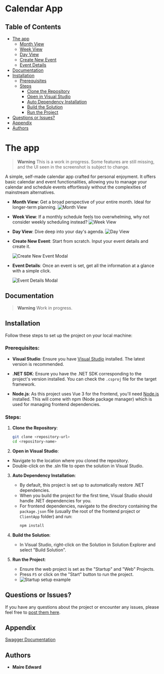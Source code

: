 # Calendar App

## Table of Contents

- [The app](#the-app)
  - [Month View](#month-view)
  - [Week View](#week-view)
  - [Day View](#day-view)
  - [Create New Event](#create-new-event)
  - [Event Details](#event-details)
- [Documentation](#documentation)
- [Installation](#installation)
  - [Prerequisites](#prerequisites)
  - [Steps](#steps)
    - [Clone the Repository](#clone-the-repository)
    - [Open in Visual Studio](#open-in-visual-studio)
    - [Auto Dependency Installation](#auto-dependency-installation)
    - [Build the Solution](#build-the-solution)
    - [Run the Project](#run-the-project)
- [Questions or Issues?](#questions-or-issues)
- [Appendix](#appendix)
- [Authors](#authors)


# The app
> **Warning**
> This is a work in progress. Some features are still missing, and the UI seen in the screenshot is subject to change.

A simple, self-made calendar app crafted for personal enjoyment. It offers basic calendar and event functionalities, allowing you to manage your calendar and schedule events effortlessly without the complexities of mainstream alternatives.

- **Month View**: Get a broad perspective of your entire month. Ideal for longer-term planning.
  ![Month View](assets/MonthlyView.png)
  
- **Week View**: If a monthly schedule feels too overwhelming, why not consider weekly scheduling instead?
  ![Week View](assets/WeeklyView.png)
  
- **Day View**: Dive deep into your day's agenda.
  ![Day View](assets/DailyView.png)

- **Create New Event**: Start from scratch. Input your event details and create it.
  
  ![Create New Event Modal](assets/EventCreateModal.png)
  
- **Event Details**: Once an event is set, get all the information at a glance with a simple click.
  
  ![Event Details Modal](assets/EventDetailsModal.png)

## Documentation

> **Warning**
> Work in progress.

## Installation

Follow these steps to set up the project on your local machine:

### Prerequisites:

- **Visual Studio**: Ensure you have [Visual Studio](https://visualstudio.microsoft.com/) installed. The latest version is recommended.
  
- **.NET SDK**: Ensure you have the .NET SDK corresponding to the project's version installed. You can check the `.csproj` file for the target framework.

- **Node.js**: As this project uses Vue 3 for the frontend, you'll need [Node.js](https://nodejs.org/) installed. This will come with npm (Node package manager) which is used for managing frontend dependencies.

### Steps:

1. **Clone the Repository**:
   ```sh
   git clone <repository-url>
   cd <repository-name>
   ```

2. **Open in Visual Studio**:
  - Navigate to the location where you cloned the repository.
  - Double-click on the .sln file to open the solution in Visual Studio.
  
3. **Auto Dependency Installation**: 
   - By default, this project is set up to automatically restore .NET dependencies.
   - When you build the project for the first time, Visual Studio should handle .NET dependencies for you.
   - For frontend dependencies, navigate to the directory containing the `package.json` file (usually the root of the frontend project or `ClientApp` folder) and run:
     ```sh
     npm install
     ```

4. **Build the Solution**:
   - In Visual Studio, right-click on the Solution in Solution Explorer and select "Build Solution".

5. **Run the Project**:
   - Ensure the web project is set as the "Startup" and "Web" Projects.
   - Press `F5` or click on the "Start" button to run the project.
   - ![Startup setup example](assets/StartupProjects.png)

## Questions or Issues?
If you have any questions about the project or encounter any issues, please feel free to [post them here](https://github.com/ed-m-jp/Calendar/issues).


## Appendix

[Swagger Documentation](documents/swagger.json)

## Authors

* **Maire Edward**
